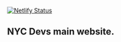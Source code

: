 [![Netlify Status](https://api.netlify.com/api/v1/badges/f97b185a-55df-4b89-b158-54f0c0bfdfaf/deploy-status)](https://app.netlify.com/sites/nycdevs/deploys)

## NYC Devs main website.
